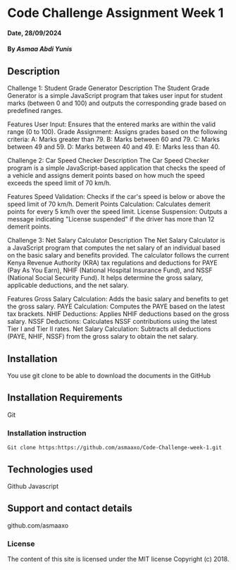 # Code Challenge Assignment Week 1

#### Date, 28/09/2024

#### By *Asmaa Abdi Yunis*

## Description
Challenge 1:
Student Grade Generator
Description
The Student Grade Generator is a simple JavaScript program that takes user input for student marks (between 0 and 100) and outputs the corresponding grade based on predefined ranges.

Features
User Input: Ensures that the entered marks are within the valid range (0 to 100).
Grade Assignment: Assigns grades based on the following criteria:
A: Marks greater than 79.
B: Marks between 60 and 79.
C: Marks between 49 and 59.
D: Marks between 40 and 49.
E: Marks less than 40.

Challenge 2:
Car Speed Checker
Description
The Car Speed Checker program is a simple JavaScript-based application that checks the speed of a vehicle and assigns demerit points based on how much the speed exceeds the speed limit of 70 km/h. 

Features
Speed Validation: Checks if the car's speed is below or above the speed limit of 70 km/h.
Demerit Points Calculation: Calculates demerit points for every 5 km/h over the speed limit.
License Suspension: Outputs a message indicating "License suspended" if the driver has more than 12 demerit points.

Challenge 3:
Net Salary Calculator
Description
The Net Salary Calculator is a JavaScript program that computes the net salary of an individual based on the basic salary and benefits provided. The calculator follows the current Kenya Revenue Authority (KRA) tax regulations and deductions for PAYE (Pay As You Earn), NHIF (National Hospital Insurance Fund), and NSSF (National Social Security Fund). It helps determine the gross salary, applicable deductions, and the net salary.

Features
Gross Salary Calculation: Adds the basic salary and benefits to get the gross salary.
PAYE Calculation: Computes the PAYE based on the latest tax brackets.
NHIF Deductions: Applies NHIF deductions based on the gross salary.
NSSF Deductions: Calculates NSSF contributions using the latest Tier I and Tier II rates.
Net Salary Calculation: Subtracts all deductions (PAYE, NHIF, NSSF) from the gross salary to obtain the net salary.

## Installation
You use git clone to be able to download the documents in the GitHub

## Installation Requirements
Git

### Installation instruction
```
Git clone https:https://github.com/asmaaxo/Code-Challenge-week-1.git

```
## Technologies used
Github
Javascript

## Support and contact details
github.com/asmaaxo

### License
The content of this site is licensed under the MIT license
Copyright (c) 2018.

